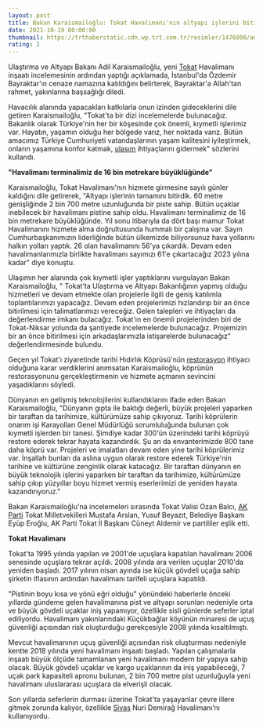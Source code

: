 ```yaml
--- 
layout: post
title: Bakan Karaismailoğlu: Tokat Havalimanı'nın altyapı işlerini bitirdik
date: 2021-10-19 00:00:00
thumbnail: https://trthaberstatic.cdn.wp.trt.com.tr/resimler/1476000/adil-karaismailoglu-1477040.jpg
rating: 2
---
```

<p>
	Ulaştırma ve Altyapı Bakanı Adil Karaismailoğlu, yeni <a href="https://www.trthaber.com/etiket/tokat/" target="_blank">Tokat</a> Havalimanı inşaatı incelemesinin ardından yaptığı açıklamada, İstanbul'da Özdemir Bayraktar'ın cenaze namazına katıldığını belirterek, Bayraktar'a Allah'tan rahmet, yakınlarına başsağlığı diledi.</p>
<p>
	Havacılık alanında yapacakları katkılarla onun izinden gideceklerini dile getiren Karaismailoğlu, "Tokat'ta bir dizi incelemelerde bulunacağız. Bakanlık olarak Türkiye'nin her bir köşesinde çok önemli, kıymetli işlerimiz var. Hayatın, yaşamın olduğu her bölgede varız, her noktada varız. Bütün amacımız Türkiye Cumhuriyeti vatandaşlarının yaşam kalitesini iyileştirmek, onların yaşamına konfor katmak, <a href="https://www.trthaber.com/etiket/ulasim/" target="_blank">ulaşım</a> ihtiyaçlarını gidermek" sözlerini kullandı.</p>
<p>
	<strong>"Havalimanı terminalimiz de 16 bin metrekare büyüklüğünde"</strong></p>
<p>
	Karaismailoğlu, Tokat Havalimanı'nın hizmete girmesine sayılı günler kaldığını dile getirerek, "Altyapı işlerinin tamamını bitirdik. 60 metre genişliğinde 2 bin 700 metre uzunluğunda bir piste sahip. Bütün uçaklar inebilecek bir havalimanı pistine sahip oldu. Havalimanı terminalimiz de 16 bin metrekare büyüklüğünde. Yıl sonu itibarıyla da dört başı mamur Tokat Havalimanını hizmete alma doğrultusunda hummalı bir çalışma var. Sayın Cumhurbaşkanımızın liderliğinde bütün ülkemizde biliyorsunuz hava yollarını halkın yolları yaptık. 26 olan havalimanını 56'ya çıkardık. Devam eden havalimanlarımızla birlikte havalimanı sayımızı 61'e çıkartacağız 2023 yılına kadar" diye konuştu.</p>
<p>
	Ulaşımın her alanında çok kıymetli işler yaptıklarını vurgulayan Bakan Karaismailoğlu, " Tokat'ta Ulaştırma ve Altyapı Bakanlığının yapmış olduğu hizmetleri ve devam etmekte olan projelerle ilgili de geniş katılımla toplantılarımızı yapacağız. Devam eden projelerimizi hızlandırıp bir an önce bitirilmesi için talimatlarımızı vereceğiz. Gelen talepleri ve ihtiyaçları da değerlendirme imkanı bulacağız. Tokat'ın en önemli projelerinden biri de Tokat-Niksar yolunda da şantiyede incelemelerde bulunacağız. Projemizin bir an önce bitirilmesi için arkadaşlarımızla istişarelerde bulunacağız" değerlendirmesinde bulundu.</p>
<p>
	Geçen yıl Tokat'ı ziyaretinde tarihi Hıdırlık Köprüsü'nün <a href="https://www.trthaber.com/etiket/restorasyon/" target="_blank">restorasyon</a> ihtiyacı olduğuna karar verdiklerini anımsatan Karaismailoğlu, köprünün restorasyonunu gerçekleştirmenin ve hizmete açmanın sevincini yaşadıklarını söyledi.</p>
<p>
	Dünyanın en gelişmiş teknolojilerini kullandıklarını ifade eden Bakan Karaismailoğlu, "Dünyanın gıpta ile baktığı değerli, büyük projeleri yaparken bir taraftan da tarihimize, kültürümüze sahip çıkıyoruz. Tarihi köprülerin onarım işi Karayolları Genel Müdürlüğü sorumluluğunda bulunan çok kıymetli işlerden bir tanesi. Şimdiye kadar 300'ün üzerindeki tarihi köprüyü restore ederek tekrar hayata kazandırdık. Şu an da envanterimizde 800 tane daha köprü var. Projeleri ve imalatları devam eden yine tarihi köprülerimiz var. İnşallah bunları da aslına uygun olarak restore ederek Türkiye'nin tarihine ve kültürüne zenginlik olarak katacağız. Bir taraftan dünyanın en büyük teknolojik işlerini yaparken bir taraftan da tarihimize, kültürümüze sahip çıkıp yüzyıllar boyu hizmet vermiş eserlerimizi de yeniden hayata kazandırıyoruz."</p>
<p>
	Bakan Karaismailoğlu'na incelemeleri sırasında Tokat Valisi Ozan Balcı, <a href="https://www.trthaber.com/etiket/ak-parti/" target="_blank">AK Parti</a> Tokat Milletvekilleri Mustafa Arslan, Yusuf Beyazıt, Belediye Başkanı Eyüp Eroğlu, AK Parti Tokat İl Başkanı Cüneyt Aldemir ve partililer eşlik etti.</p>
<p>
	<strong>Tokat Havalimanı</strong></p>
<p>
	Tokat'ta 1995 yılında yapılan ve 2001'de uçuşlara kapatılan havalimanı 2006 senesinde uçuşlara tekrar açıldı. 2008 yılında ara verilen uçuşlar 2010'da yeniden başladı. 2017 yılının nisan ayında ise küçük gövdeli uçağa sahip şirketin iflasının ardından havalimanı tarifeli uçuşlara kapatıldı.</p>
<p>
	"Pistinin boyu kısa ve yönü eğri olduğu" yönündeki haberlerle önceki yıllarda gündeme gelen havalimanına pist ve altyapı sorunları nedeniyle orta ve büyük gövdeli uçaklar iniş yapamıyor, özellikle sisli günlerde seferler iptal ediliyordu. Havalimanı yakınlarındaki Küçükbağlar köyünün minaresi de uçuş güvenliği açısından risk oluşturduğu gerekçesiyle 2008 yılında kısaltılmıştı.</p>
<p>
	Mevcut havalimanının uçuş güvenliği açısından risk oluşturması nedeniyle kentte 2018 yılında yeni havalimanı inşaatı başladı. Yapılan çalışmalarla inşaatı büyük ölçüde tamamlanan yeni havalimanı modern bir yapıya sahip olacak. Büyük gövdeli uçaklar ve kargo uçaklarının da iniş yapabileceği, 7 uçak park kapasiteli apronu bulunan, 2 bin 700 metre pist uzunluğuyla yeni havalimanı uluslararası uçuşlara da elverişli olacak.</p>
<p>
	Son yıllarda seferlerin durması üzerine Tokat'ta yaşayanlar çevre illere gitmek zorunda kalıyor, özellikle <a href="https://www.trthaber.com/etiket/sivas/" target="_blank">Sivas</a> Nuri Demirağ Havalimanı’nı kullanıyordu.</p>
